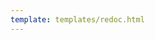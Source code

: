```yaml
---
template: templates/redoc.html
---
```


<redoc spec-url={{base_path}}/apis/restapis/session.yaml></redoc>
<script src="https://cdn.jsdelivr.net/npm/redoc@next/bundles/redoc.standalone.js"> </script>